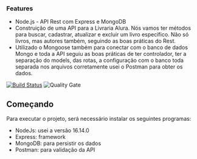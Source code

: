 ### Features

-   Node.js - API Rest com Express e MongoDB
-   Construição de uma API para a Livraria Alura. Nós vamos ter métodos para buscar, cadastrar, atualizar e excluir um livro específico. Não só livros, mas autores também, seguindo as boas práticas do Rest.
-   Utilizado o Mongoose também para conectar com o banco de dados Mongo e toda a API seguiu as boas práticas de ter controlador, ter a separação do models, das rotas, a configuração com o banco toda separada nos arquivos corretamente usei o Postman para obter os dados.


[![Build Status](https://travis-ci.org/condessalovelace/mavenquickstart.svg?branch=master)](https://travis-ci.org/condessalovelace/mavenquickstart) ![Quality Gate](https://sonarcloud.io/api/project_badges/measure?project=br.com%3Amavenquickstart&metric=alert_status)


## Começando

Para executar o projeto, será necessário instalar os seguintes programas:

- NodeJs: usei a versão 16.14.0
- Express: framework
- MongoDB: para persistir os dados
- Postman: para validação da API
